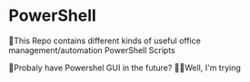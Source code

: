 # PowerShell
🌱This Repo contains different kinds of useful office management/automation PowerShell Scripts

👀Probaly have Powershel GUI in the future?
🤷‍♂️Well, I'm trying
